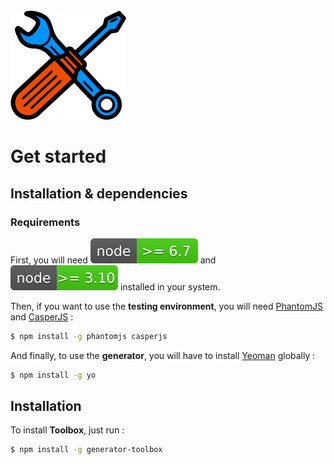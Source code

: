 <img src="./tools.png" style="display:inline-block;margin:0 auto;max-width:100%;height:auto;width:auto;" />

# Get started

## Installation & dependencies

### Requirements

First, you will need [![node](node-badge.svg)](https://nodejs.org/en/) and [![npm](npm-badge.svg)](https://www.npmjs.com/) installed in your system.

Then, if you want to use the **testing environment**, you will need [PhantomJS](http://phantomjs.org/) and [CasperJS](http://casperjs.org/) :

````bash
$ npm install -g phantomjs casperjs
````

And finally, to use the **generator**, you will have to install [Yeoman](http://yeoman.io/) globally :

````bash
$ npm install -g yo
````

## Installation

To install **Toolbox**, just run :

````bash
$ npm install -g generator-toolbox
````
